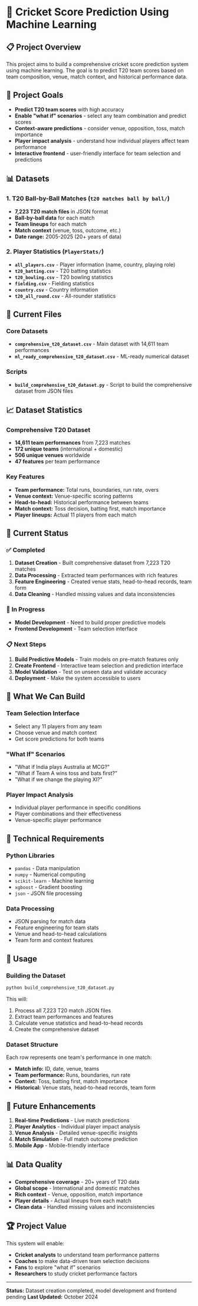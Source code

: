 # 🏏 Cricket Score Prediction Using Machine Learning

## 📋 Project Overview

This project aims to build a comprehensive cricket score prediction system using machine learning. The goal is to predict T20 team scores based on team composition, venue, match context, and historical performance data.

## 🎯 Project Goals

- **Predict T20 team scores** with high accuracy
- **Enable "what if" scenarios** - select any team combination and predict scores
- **Context-aware predictions** - consider venue, opposition, toss, match importance
- **Player impact analysis** - understand how individual players affect team performance
- **Interactive frontend** - user-friendly interface for team selection and predictions

## 📊 Datasets

### 1. **T20 Ball-by-Ball Matches** (`t20 matches ball by ball/`)
- **7,223 T20 match files** in JSON format
- **Ball-by-ball data** for each match
- **Team lineups** for each match
- **Match context** (venue, toss, outcome, etc.)
- **Date range:** 2005-2025 (20+ years of data)

### 2. **Player Statistics** (`PlayerStats/`)
- **`all_players.csv`** - Player information (name, country, playing role)
- **`t20_batting.csv`** - T20 batting statistics
- **`t20_bowling.csv`** - T20 bowling statistics
- **`fielding.csv`** - Fielding statistics
- **`country.csv`** - Country information
- **`t20_all_round.csv`** - All-rounder statistics

## 📁 Current Files

### **Core Datasets**
- **`comprehensive_t20_dataset.csv`** - Main dataset with 14,611 team performances
- **`ml_ready_comprehensive_t20_dataset.csv`** - ML-ready numerical dataset

### **Scripts**
- **`build_comprehensive_t20_dataset.py`** - Script to build the comprehensive dataset from JSON files

## 📈 Dataset Statistics

### **Comprehensive T20 Dataset**
- **14,611 team performances** from 7,223 matches
- **172 unique teams** (international + domestic)
- **506 unique venues** worldwide
- **47 features** per team performance

### **Key Features**
- **Team performance:** Total runs, boundaries, run rate, overs
- **Venue context:** Venue-specific scoring patterns
- **Head-to-head:** Historical performance between teams
- **Match context:** Toss decision, batting first, match importance
- **Player lineups:** Actual 11 players from each match

## 🚧 Current Status

### ✅ **Completed**
1. **Dataset Creation** - Built comprehensive dataset from 7,223 T20 matches
2. **Data Processing** - Extracted team performances with rich features
3. **Feature Engineering** - Created venue stats, head-to-head records, team form
4. **Data Cleaning** - Handled missing values and data inconsistencies

### 🔄 **In Progress**
- **Model Development** - Need to build proper predictive models
- **Frontend Development** - Team selection interface

### 📋 **Next Steps**
1. **Build Predictive Models** - Train models on pre-match features only
2. **Create Frontend** - Interactive team selection and prediction interface
3. **Model Validation** - Test on unseen data and validate accuracy
4. **Deployment** - Make the system accessible to users

## 🎯 What We Can Build

### **Team Selection Interface**
- Select any 11 players from any team
- Choose venue and match context
- Get score predictions for both teams

### **"What If" Scenarios**
- "What if India plays Australia at MCG?"
- "What if Team A wins toss and bats first?"
- "What if we change the playing XI?"

### **Player Impact Analysis**
- Individual player performance in specific conditions
- Player combinations and their effectiveness
- Venue-specific player performance

## 🔧 Technical Requirements

### **Python Libraries**
- `pandas` - Data manipulation
- `numpy` - Numerical computing
- `scikit-learn` - Machine learning
- `xgboost` - Gradient boosting
- `json` - JSON file processing

### **Data Processing**
- JSON parsing for match data
- Feature engineering for team stats
- Venue and head-to-head calculations
- Team form and context features

## 📝 Usage

### **Building the Dataset**
```bash
python build_comprehensive_t20_dataset.py
```

This will:
1. Process all 7,223 T20 match JSON files
2. Extract team performances and features
3. Calculate venue statistics and head-to-head records
4. Create the comprehensive dataset

### **Dataset Structure**
Each row represents one team's performance in one match:
- **Match info:** ID, date, venue, teams
- **Team performance:** Runs, boundaries, run rate
- **Context:** Toss, batting first, match importance
- **Historical:** Venue stats, head-to-head records, team form

## 🎯 Future Enhancements

1. **Real-time Predictions** - Live match predictions
2. **Player Analytics** - Individual player impact analysis
3. **Venue Analysis** - Detailed venue-specific insights
4. **Match Simulation** - Full match outcome prediction
5. **Mobile App** - Mobile-friendly interface

## 📊 Data Quality

- **Comprehensive coverage** - 20+ years of T20 data
- **Global scope** - International and domestic matches
- **Rich context** - Venue, opposition, match importance
- **Player details** - Actual lineups from each match
- **Clean data** - Handled missing values and inconsistencies

## 🏆 Project Value

This system will enable:
- **Cricket analysts** to understand team performance patterns
- **Coaches** to make data-driven team selection decisions
- **Fans** to explore "what if" scenarios
- **Researchers** to study cricket performance factors

---

**Status:** Dataset creation completed, model development and frontend pending
**Last Updated:** October 2024